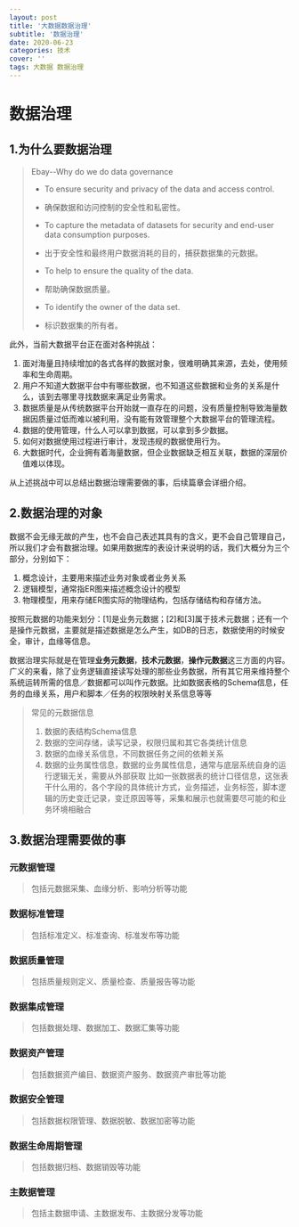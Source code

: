 ```yaml
---
layout: post
title: '大数据数据治理'
subtitle: '数据治理'
date: 2020-06-23
categories: 技术
cover: ''
tags: 大数据 数据治理
---
```


# 数据治理

## 1.为什么要数据治理

>  Ebay--Why do we do data governance
>
> - To ensure security and privacy of the data and access control.
> - 确保数据和访问控制的安全性和私密性。
>
> - To capture the metadata of datasets for security and end-user data consumption purposes.
> - 出于安全性和最终用户数据消耗的目的，捕获数据集的元数据。
> - To help to ensure the quality of the data.
> - 帮助确保数据质量。
> - To identify the owner of the data set.
> - 标识数据集的所有者。



此外，当前大数据平台正在面对各种挑战：

1. 面对海量且持续增加的各式各样的数据对象，很难明确其来源，去处，使用频率和生命周期。
2. 用户不知道大数据平台中有哪些数据，也不知道这些数据和业务的关系是什么，该到去哪里寻找数据来满足业务需求。
3. 数据质量是从传统数据平台开始就一直存在的问题，没有质量控制导致海量数据因质量过低而难以被利用，没有能有效管理整个大数据平台的管理流程。
4. 数据的使用管理，什么人可以拿到数据，可以拿到多少数据。
5. 如何对数据使用过程进行审计，发现违规的数据使用行为。
6. 大数据时代，企业拥有着海量数据，但企业数据缺乏相互关联，数据的深层价值难以体现。



从上述挑战中可以总结出数据治理需要做的事，后续篇章会详细介绍。



## 2.数据治理的对象

数据不会无缘无故的产生，也不会自己表述其具有的含义，更不会自己管理自己，所以我们才会有数据治理。如果用数据库的表设计来说明的话，我们大概分为三个部分，分别如下：

1. 概念设计，主要用来描述业务对象或者业务关系
2. 逻辑模型，通常指ER图来描述概念设计的模型
3. 物理模型，用来存储ER图实际的物理结构，包括存储结构和存储方法。

按照元数据的功能来划分：[1]是业务元数据；[2]和[3]属于技术元数据；还有一个是操作元数据，主要就是描述数据是怎么产生，如DB的日志，数据使用的时候安全，审计，血缘等信息。

数据治理实际就是在管理**业务元数据**，**技术元数据**，**操作元数据**这三方面的内容。广义的来看，除了业务逻辑直接读写处理的那些业务数据，所有其它用来维持整个系统运转所需的信息／数据都可以叫作元数据。比如数据表格的Schema信息，任务的血缘关系，用户和脚本／任务的权限映射关系信息等等

> 常见的元数据信息
>
> 1. 数据的表结构Schema信息
> 2. 数据的空间存储，读写记录，权限归属和其它各类统计信息
> 3. 数据的血缘关系信息，不同数据任务之间的依赖关系
> 4. 数据的业务属性信息，数据的业务属性信息，通常与底层系统自身的运行逻辑无关，需要从外部获取
>    比如一张数据表的统计口径信息，这张表干什么用的，各个字段的具体统计方式，业务描述，业务标签，脚本逻辑的历史变迁记录，变迁原因等等，采集和展示也就需要尽可能的和业务环境相融合



## 3.数据治理需要做的事

### 元数据管理

> 包括元数据采集、血缘分析、影响分析等功能

### 数据标准管理

> 包括标准定义、标准查询、标准发布等功能

### 数据质量管理

> 包括质量规则定义、质量检查、质量报告等功能

### 数据集成管理

> 包括数据处理、数据加工、数据汇集等功能

### 数据资产管理

> 包括数据资产编目、数据资产服务、数据资产审批等功能

### 数据安全管理

> 包括数据权限管理、数据脱敏、数据加密等功能

### 数据生命周期管理

> 包括数据归档、数据销毁等功能

### 主数据管理

> 包括主数据申请、主数据发布、主数据分发等功能